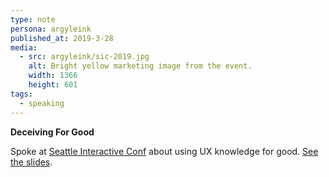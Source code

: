 ```yaml
---
type: note
persona: argyleink
published_at: 2019-3-28
media:
  - src: argyleink/sic-2019.jpg
    alt: Bright yellow marketing image from the event.
    width: 1366
    height: 601
tags: 
  - speaking
---
```


**Deceiving For Good**  

Spoke at [Seattle Interactive Conf](https://seattleinteractive.com/) 
about using UX knowledge for good. [See the slides](https://adam-at-sic-2019.netlify.app/).